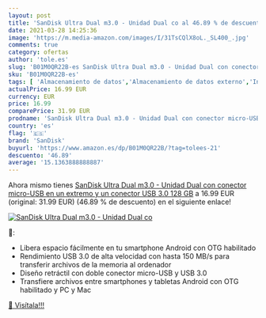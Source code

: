 ```yaml
---
layout: post
title: 'SanDisk Ultra Dual m3.0 - Unidad Dual co al 46.89 % de descuento'
date: 2021-03-28 14:25:36
image: 'https://m.media-amazon.com/images/I/31TsCQlX8oL._SL400_.jpg'
comments: true
category: ofertas
author: 'tole.es'
slug: 'B01M0QR22B-es SanDisk Ultra Dual m3.0 - Unidad Dual con conector micro-...'
sku: 'B01M0QR22B-es'
tags: [ 'Almacenamiento de datos','Almacenamiento de datos externo','Informática','Memorias USB','sandisk', ]
actualPrice: 16.99 EUR
currency: EUR
price: 16.99
comparePrice: 31.99 EUR
prodname: 'SanDisk Ultra Dual m3.0 - Unidad Dual con conector micro-USB en un extremo y un conector USB 3.0  128 GB'
country: 'es'
flag: '🇪🇸'
brand: 'SanDisk'
buyurl: 'https://www.amazon.es/dp/B01M0QR22B/?tag=tolees-21'
descuento: '46.89'
average: '15.1363888888887'
---
```


Ahora mismo tienes [SanDisk Ultra Dual m3.0 - Unidad Dual con conector micro-USB en un extremo y un conector USB 3.0  128 GB](https://www.amazon.es/dp/B01M0QR22B/?tag=tolees-21) a 16.99 EUR (original: 31.99 EUR) (46.89 %  de descuento) en el siguiente enlace!

[![SanDisk Ultra Dual m3.0 - Unidad Dual co](https://m.media-amazon.com/images/I/31TsCQlX8oL._SL400_.jpg)](https://www.amazon.es/dp/B01M0QR22B/?tag=tolees-21)

🔎:

- Libera espacio fácilmente en tu smartphone Android con OTG habilitado
- Rendimiento USB 3.0 de alta velocidad con hasta 150 MB/s para transferir archivos de la memoria al ordenador
- Diseño retráctil con doble conector micro-USB y USB 3.0
- Transfiere archivos entre smartphones y tabletas Android con OTG habilitado y PC y Mac

[🛒 Visítala!!!](https://www.amazon.es/dp/B01M0QR22B/?tag=tolees-21)
